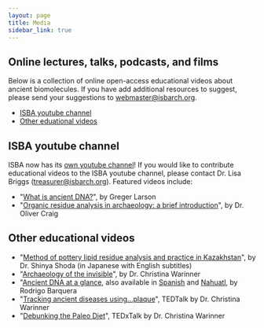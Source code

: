 ```yaml
---
layout: page
title: Media
sidebar_link: true
---
```


## Online lectures, talks, podcasts, and films

Below is a collection of online open-access educational videos about ancient biomolecules. If you have add additional resources to suggest, please send your suggestions to webmaster@isbarch.org.

- [ISBA youtube channel](#isba-youtube-channel)
- [Other eduational videos](#other-educational-videos)

## ISBA youtube channel
ISBA now has its [own youtube channel](https://www.youtube.com/channel/UCJbbaTbroJubCAC5TJnMoiw)! If you would like to contribute educational videos to the ISBA youtube channel, please contact Dr. Lisa Briggs (treasurer@isbarch.org). Featured videos include:
- "[What is ancient DNA?](https://www.youtube.com/watch?v=Hyv8TY38WU8)", by Greger Larson
- "[Organic residue analysis in archaeology: a brief introduction](https://www.youtube.com/watch?v=yfuPEvU3KBE&t)", by Dr. Oliver Craig

## Other educational videos
- "[Method of pottery lipid residue analysis and practice in Kazakhstan](https://youtu.be/6OyPvpGOOGg)", by Dr. Shinya Shoda (in Japanese with English subtitles)
- "[Archaeology of the invisible](https://www.youtube.com/watch?v=JTh5baW01Nc)", by Dr. Christina Warinner
- "[Ancient DNA at a glance](https://youtu.be/xosD0FByf70), also available in [Spanish](https://www.youtube.com/watch?v=-VD9ST4m0oI) and [Nahuatl](https://www.youtube.com/watch?v=TDSn4g2Qizo), by Rodrigo Barquera
- "[Tracking ancient diseases using...plaque](https://www.youtube.com/watch?v=4ZB29iq_Zd8)", TEDTalk by Dr. Christina Warinner
- "[Debunking the Paleo Diet](https://www.youtube.com/watch?v=BMOjVYgYaG8&t=6s)", TEDxTalk by Dr. Christina Warinner
